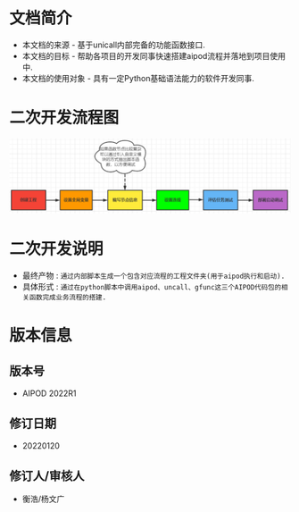 # 文档简介

* 本文档的来源 - 基于unicall内部完备的功能函数接口.
* 本文档的目标 - 帮助各项目的开发同事快速搭建aipod流程并落地到项目使用中.
* 本文档的使用对象 - 具有一定Python基础语法能力的软件开发同事.

# 二次开发流程图
![二次开发流程图.png](img/二次开发流程图.png)

# 二次开发说明 
* 最终产物 : `通过内部脚本生成一个包含对应流程的工程文件夹(用于aipod执行和启动).`
* 具体形式 : `通过在python脚本中调用aipod、uncall、gfunc这三个AIPOD代码包的相关函数完成业务流程的搭建.`


# 版本信息
## 版本号
* AIPOD 2022R1
## 修订日期
* 20220120
## 修订人/审核人
* 衡浩/杨文广